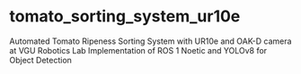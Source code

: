 # tomato_sorting_system_ur10e
Automated Tomato Ripeness Sorting System with UR10e and OAK-D camera at VGU Robotics Lab
Implementation of ROS 1 Noetic and YOLOv8 for Object Detection
